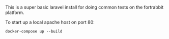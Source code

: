 This is a super basic laravel install for doing common tests on the fortrabbit platform.

To start up a local apache host on port 80:
```
docker-compose up --build
```

